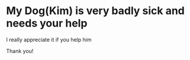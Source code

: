 # My Dog(Kim) is very badly sick and needs your help

I really appreciate it if you help him

Thank you!
